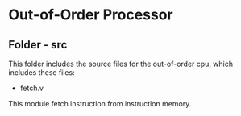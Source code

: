 # Out-of-Order Processor

## Folder - src

This folder includes the source files for the out-of-order cpu, which includes these files:

- fetch.v

This module fetch instruction from instruction memory.


